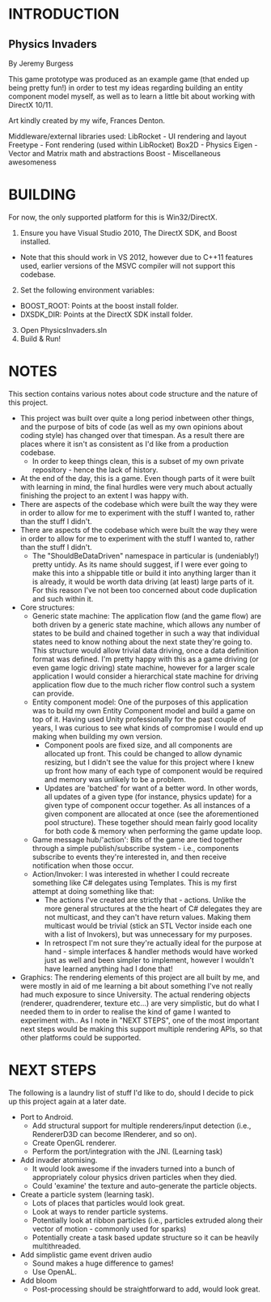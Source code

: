# INTRODUCTION

## Physics Invaders

By Jeremy Burgess

This game prototype was produced as an example game (that ended up being pretty fun!) in order to test my ideas regarding building an entity component model myself, as well as to learn a little bit about working with DirectX 10/11. 

Art kindly created by my wife, Frances Denton.

Middleware/external libraries used:
LibRocket - UI rendering and layout
Freetype - Font rendering (used within LibRocket)
Box2D - Physics
Eigen - Vector and Matrix math and abstractions
Boost - Miscellaneous awesomeness

# BUILDING

For now, the only supported platform for this is Win32/DirectX.

1. Ensure you have Visual Studio 2010, The DirectX SDK, and Boost installed.
  * Note that this should work in VS 2012, however due to C++11 features used, earlier versions of the MSVC compiler will not support this codebase.
2. Set the following environment variables:
  * BOOST_ROOT: Points at the boost install folder.
  * DXSDK_DIR: Points at the DirectX SDK install folder.
3. Open PhysicsInvaders.sln
4. Build & Run!

# NOTES

This section contains various notes about code structure and the nature of this project.

 * This project was built over quite a long period inbetween other things, and the purpose of bits of code (as well as my own opinions about coding style) has changed over that timespan. As a result there are places where it isn't as consistent as I'd like from a production codebase.
   * In order to keep things clean, this is a subset of my own private repository - hence the lack of history.
 * At the end of the day, this is a game. Even though parts of it were built with learning in mind, the final hurdles were very much about actually finishing the project to an extent I was happy with.
 * There are aspects of the codebase which were built the way they were in order to allow for me to experiment with the stuff I wanted to, rather than the stuff I didn't.
 * There are aspects of the codebase which were built the way they were in order to allow for me to experiment with the stuff I wanted to, rather than the stuff I didn't.
   * The "ShouldBeDataDriven" namespace in particular is (undeniably!) pretty untidy. As its name should suggest, if I were ever going to make this into a shippable title or build it into anything larger than it is already, it would be worth data driving (at least) large parts of it. For this reason I've not been too concerned about code duplication and such within it.
 * Core structures:
   * Generic state machine: The application flow (and the game flow) are both driven by a generic state machine, which allows any number of states to be build and chained together in such a way that individual states need to know nothing about the next state they're going to. This structure would allow trivial data driving, once a data definition format was defined. I'm pretty happy with this as a game driving (or even game logic driving) state machine, however for a larger scale application I would consider a hierarchical state machine for driving application flow due to the much richer flow control such a system can provide.
   * Entity component model: One of the purposes of this application was to build my own Entity Component model and build a game on top of it. Having used Unity professionally for the past couple of years, I was curious to see what kinds of compromise I would end up making when building my own version.
     * Component pools are fixed size, and all components are allocated up front. This could be changed to allow dynamic resizing, but I didn't see the value for this project where I knew up front how many of each type of component would be required and memory was unlikely to be a problem.
	 * Updates are 'batched' for want of a better word. In other words, all updates of a given type (for instance, physics update) for a given type of component occur together. As all instances of a given component are allocated at once (see the aforementioned pool structure). These together should mean fairly good locality for both code & memory when performing the game update loop.
   * Game message hub/'action': Bits of the game are tied together through a simple publish/subscribe system - i.e., components subscribe to events they're interested in, and then receive notification when those occur.
   * Action/Invoker: I was interested in whether I could recreate something like C# delegates using Templates. This is my first attempt at doing something like that:
     * The actions I've created are strictly that - actions. Unlike the more general structures at the the heart of C# delegates they are not multicast, and they can't have return values. Making them multicast would be trivial (stick an STL Vector inside each one with a list of Invokers), but was unnecessary for my purposes.
	 * In retrospect I'm not sure they're actually ideal for the purpose at hand - simple interfaces & handler methods would have worked just as well and been simpler to implement, however I wouldn't have learned anything had I done that!
 * Graphics: The rendering elements of this project are all built by me, and were mostly in aid of me learning a bit about something I've not really had much exposure to since University. The actual rendering objects (renderer, quadrenderer, texture etc...) are very simplistic, but do what I needed them to in order to realise the kind of game I wanted to experiment with.. As I note in "NEXT STEPS", one of the most important next steps would be making this support multiple rendering APIs, so that other platforms could be supported. 

# NEXT STEPS

The following is a laundry list of stuff I'd like to do, should I decide to pick up this project again at a later date.

 * Port to Android.
   * Add structural support for multiple renderers/input detection (i.e., RendererD3D can become IRenderer, and so on).
   * Create OpenGL renderer.
   * Perform the port/integration with the JNI. (Learning task)
 * Add invader atomising.
   * It would look awesome if the invaders turned into a bunch of appropriately colour physics driven particles when they died.
   * Could 'examine' the texture and auto-generate the particle objects.
 * Create a particle system (learning task).
   * Lots of places that particles would look great.
   * Look at ways to render particle systems.
   * Potentially look at ribbon particles (i.e., particles extruded along their vector of motion - commonly used for sparks)
   * Potentially create a task based update structure so it can be heavily multithreaded.
 * Add simplistic game event driven audio
   * Sound makes a huge difference to games!
   * Use OpenAL.
 * Add bloom
   * Post-processing should be straightforward to add, would look great.